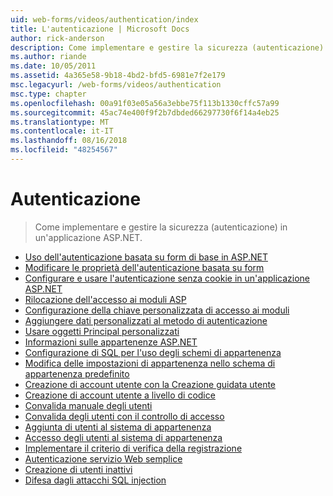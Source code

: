```yaml
---
uid: web-forms/videos/authentication/index
title: L'autenticazione | Microsoft Docs
author: rick-anderson
description: Come implementare e gestire la sicurezza (autenticazione) in un'applicazione ASP.NET.
ms.author: riande
ms.date: 10/05/2011
ms.assetid: 4a365e58-9b18-4bd2-bfd5-6981e7f2e179
msc.legacyurl: /web-forms/videos/authentication
msc.type: chapter
ms.openlocfilehash: 00a91f03e05a56a3ebbe75f113b1330cffc57a99
ms.sourcegitcommit: 45ac74e400f9f2b7dbded66297730f6f14a4eb25
ms.translationtype: MT
ms.contentlocale: it-IT
ms.lasthandoff: 08/16/2018
ms.locfileid: "48254567"
---
```

<a name="authentication"></a>Autenticazione
====================
> Come implementare e gestire la sicurezza (autenticazione) in un'applicazione ASP.NET.


- [Uso dell'autenticazione basata su form di base in ASP.NET](using-basic-forms-authentication-in-aspnet.md)
- [Modificare le proprietà dell'autenticazione basata su form](how-to-change-the-forms-authentication-properties.md)
- [Configurare e usare l'autenticazione senza cookie in un'applicazione ASP.NET](how-to-setup-and-use-cookie-less-authentication-in-an-aspnet-application.md)
- [Rilocazione dell'accesso ai moduli ASP](asp-forms-login-relocation.md)
- [Configurazione della chiave personalizzata di accesso ai moduli](forms-login-custom-key-configuration.md)
- [Aggiungere dati personalizzati al metodo di autenticazione](add-custom-data-to-the-authentication-method.md)
- [Usare oggetti Principal personalizzati](use-custom-principal-objects.md)
- [Informazioni sulle appartenenze ASP.NET](understanding-aspnet-memberships.md)
- [Configurazione di SQL per l'uso degli schemi di appartenenza](configuring-sql-to-work-with-membership-schemas.md)
- [Modifica delle impostazioni di appartenenza nello schema di appartenenza predefinito](changing-membership-settings-in-the-default-membership-schema.md)
- [Creazione di account utente con la Creazione guidata utente](creating-user-accounts-with-the-create-user-wizard.md)
- [Creazione di account utente a livello di codice](creating-user-accounts-programmatically.md)
- [Convalida manuale degli utenti](validating-users-manually.md)
- [Convalida degli utenti con il controllo di accesso](validating-users-with-the-login-control.md)
- [Aggiunta di utenti al sistema di appartenenza](adding-users-to-your-membership-system.md)
- [Accesso degli utenti al sistema di appartenenza](logging-users-into-your-membership-system.md)
- [Implementare il criterio di verifica della registrazione](implement-the-registration-verification-pattern.md)
- [Autenticazione servizio Web semplice](simple-web-service-authentication.md)
- [Creazione di utenti inattivi](creating-inactive-users.md)
- [Difesa dagli attacchi SQL injection](sql-injection-defense.md)
